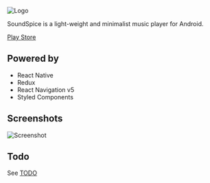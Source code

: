 ![Logo](https://raw.githubusercontent.com/farshed/SoundSpice-mobile/master/docs/logo.png)

SoundSpice is a light-weight and minimalist music player for Android.

[Play Store](https://play.google.com/store/apps/details?id=com.vynilla)

## Powered by

-  React Native
-  Redux
-  React Navigation v5
-  Styled Components

## Screenshots

![Screenshot](https://raw.githubusercontent.com/farshed/SoundSpice-mobile/master/docs/screenshots.png)

## Todo

See [TODO](https://github.com/farshed/SoundSpice-mobile/issues/4)
